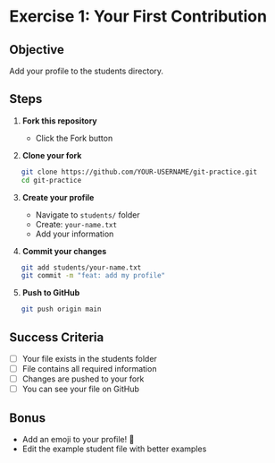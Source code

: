 # Exercise 1: Your First Contribution

## Objective
Add your profile to the students directory.

## Steps

1. **Fork this repository**
   - Click the Fork button

2. **Clone your fork**
```bash
   git clone https://github.com/YOUR-USERNAME/git-practice.git
   cd git-practice
```

3. **Create your profile**
   - Navigate to `students/` folder
   - Create: `your-name.txt`
   - Add your information

4. **Commit your changes**
```bash
   git add students/your-name.txt
   git commit -m "feat: add my profile"
```

5. **Push to GitHub**
```bash
   git push origin main
```

## Success Criteria
- [ ] Your file exists in the students folder
- [ ] File contains all required information
- [ ] Changes are pushed to your fork
- [ ] You can see your file on GitHub

## Bonus
- Add an emoji to your profile! 🚀
- Edit the example student file with better examples